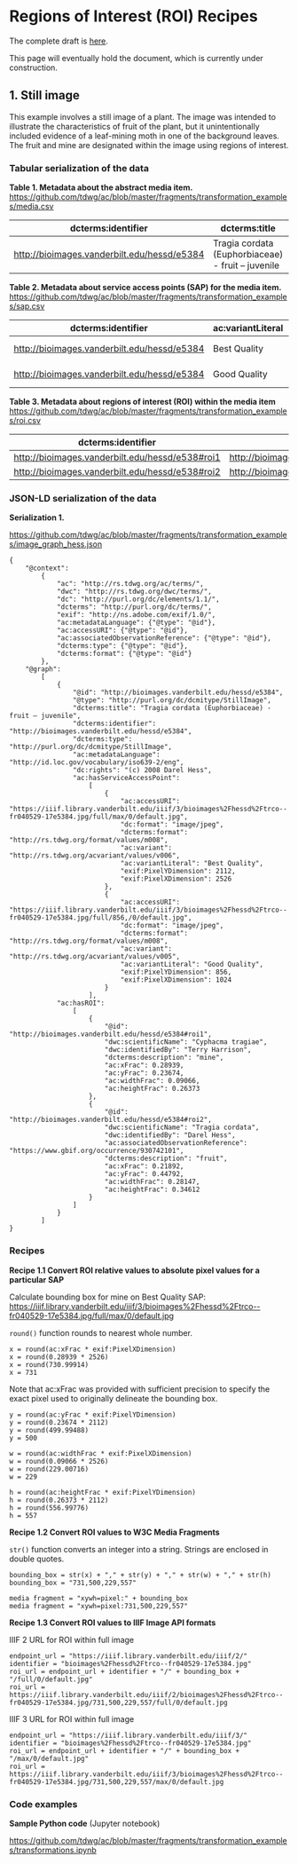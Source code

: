 # Regions of Interest (ROI) Recipes

The complete draft is [here](https://docs.google.com/document/d/1oTbL_RdtlO288Ixw9vYK7DQgBH6UXfRadvD5s4CER6g/edit?usp=sharing).

This page will eventually hold the document, which is currently under construction.

## 1. Still image

This example involves a still image of a plant. The image was intended to illustrate the characteristics of fruit of the plant, but it unintentionally included evidence of a leaf-mining moth in one of the background leaves. The fruit and mine are designated within the image using regions of interest. 

### Tabular serialization of the data

**Table 1. Metadata about the abstract media item.**
<https://github.com/tdwg/ac/blob/master/fragments/transformation_examples/media.csv>

| dcterms:identifier | dcterms:title | ac:metadataLanguage | dc:rights | dcterms:type |
| ---- | ---- | ---- | ---- | ---- |
| http://bioimages.vanderbilt.edu/hessd/e5384 | Tragia cordata (Euphorbiaceae) - fruit – juvenile | http://id.loc.gov/vocabulary/iso639-2/eng | (c) 2008 Darel Hess | http://purl.org/dc/dcmitype/StillImage |

**Table 2. Metadata about service access points (SAP) for the media item.**
<https://github.com/tdwg/ac/blob/master/fragments/transformation_examples/sap.csv>

| dcterms:identifier | ac:variantLiteral | dc:format | exif:PixelXDimension | exif:PixelYDimension | ac:accessURI |
| ---- | ---- | ---- | ----- | ----- | ---- |
| http://bioimages.vanderbilt.edu/hessd/e5384 | Best Quality | image/jpeg | 2112 | 2526 | https://iiif.library.vanderbilt.edu/iiif/3/bioimages%2Fhessd%2Ftrco--fr040529-17e5384.jpg/full/max/0/default.jpg |
| http://bioimages.vanderbilt.edu/hessd/e5384 | Good Quality | image/jpeg | 856 | 1024 | https://iiif.library.vanderbilt.edu/iiif/3/bioimages%2Fhessd%2Ftrco--fr040529-17e5384.jpg/full/856,/0/default.jpg |

**Table 3. Metadata about regions of interest (ROI) within the media item**
<https://github.com/tdwg/ac/blob/master/fragments/transformation_examples/roi.csv>

| dcterms:identifier | ac:isROIOf | ac:xFrac |ac:yFrac | ac:widthFrac | ac:heightFrac | dcterm:description | dwc:scientificName | dwc:identifiedBy | ac:associatedObservationReference |
| ---- | ---- | ---- | ---- | ---- | ---- | ---- | ---- | ---- | ---- |
| http://bioimages.vanderbilt.edu/hessd/e538#roi1 | http://bioimages.vanderbilt.edu/hessd/e5384 | 0.28939 | 0.23674 | 0.09066 | 0.26373 | mine | Cyphacma tragiae | Terry Harrison | https://www.gbif.org/occurrence/930742101 |
| http://bioimages.vanderbilt.edu/hessd/e538#roi2 | http://bioimages.vanderbilt.edu/hessd/e5384 | 0.21892 | 0.44792 | 0.28147 | 0.34612 | fruit | Tragia cordata | Darel Hess | |

### JSON-LD serialization of the data

**Serialization 1.**

<https://github.com/tdwg/ac/blob/master/fragments/transformation_examples/image_graph_hess.json>

```
{
    "@context": 
        {
            "ac": "http://rs.tdwg.org/ac/terms/",
            "dwc": "http://rs.tdwg.org/dwc/terms/",
            "dc": "http://purl.org/dc/elements/1.1/",
            "dcterms": "http://purl.org/dc/terms/",
            "exif": "http://ns.adobe.com/exif/1.0/",
            "ac:metadataLanguage": {"@type": "@id"},
            "ac:accessURI": {"@type": "@id"},
            "ac:associatedObservationReference": {"@type": "@id"},
            "dcterms:type": {"@type": "@id"},
            "dcterms:format": {"@type": "@id"}
        },
    "@graph": 
        [
            {
                "@id": "http://bioimages.vanderbilt.edu/hessd/e5384",
                "@type": "http://purl.org/dc/dcmitype/StillImage",
                "dcterms:title": "Tragia cordata (Euphorbiaceae) - fruit – juvenile",
                "dcterms:identifier": "http://bioimages.vanderbilt.edu/hessd/e5384",
                "dcterms:type": "http://purl.org/dc/dcmitype/StillImage",
                "ac:metadataLanguage": "http://id.loc.gov/vocabulary/iso639-2/eng",
                "dc:rights": "(c) 2008 Darel Hess",
                "ac:hasServiceAccessPoint": 
                    [
                        {
                            "ac:accessURI": "https://iiif.library.vanderbilt.edu/iiif/3/bioimages%2Fhessd%2Ftrco--fr040529-17e5384.jpg/full/max/0/default.jpg",
                            "dc:format": "image/jpeg",
                            "dcterms:format": "http://rs.tdwg.org/format/values/m008",
                            "ac:variant": "http://rs.tdwg.org/acvariant/values/v006",
                            "ac:variantLiteral": "Best Quality",
                            "exif:PixelYDimension": 2112,
                            "exif:PixelXDimension": 2526
                        },
                        {
                            "ac:accessURI": "https://iiif.library.vanderbilt.edu/iiif/3/bioimages%2Fhessd%2Ftrco--fr040529-17e5384.jpg/full/856,/0/default.jpg",
                            "dc:format": "image/jpeg",
                            "dcterms:format": "http://rs.tdwg.org/format/values/m008",
                            "ac:variant": "http://rs.tdwg.org/acvariant/values/v005",
                            "ac:variantLiteral": "Good Quality",
                            "exif:PixelYDimension": 856,
                            "exif:PixelXDimension": 1024
                        }
                    ],
            "ac:hasROI": 
                [
                    {
                        "@id": "http://bioimages.vanderbilt.edu/hessd/e5384#roi1",
                        "dwc:scientificName": "Cyphacma tragiae",
                        "dwc:identifiedBy": "Terry Harrison",
                        "dcterms:description": "mine",
                        "ac:xFrac": 0.28939,
                        "ac:yFrac": 0.23674,
                        "ac:widthFrac": 0.09066,
                        "ac:heightFrac": 0.26373
                    },
                    {
                        "@id": "http://bioimages.vanderbilt.edu/hessd/e5384#roi2",
                        "dwc:scientificName": "Tragia cordata",
                        "dwc:identifiedBy": "Darel Hess",
                        "ac:associatedObservationReference": "https://www.gbif.org/occurrence/930742101",
                        "dcterms:description": "fruit",
                        "ac:xFrac": 0.21892,
                        "ac:yFrac": 0.44792,
                        "ac:widthFrac": 0.28147,
                        "ac:heightFrac": 0.34612
                    }
                ]
            }
        ]
}
```

### Recipes

**Recipe 1.1 Convert ROI relative values to absolute pixel values for a particular SAP**

Calculate bounding box for mine on Best Quality SAP: <https://iiif.library.vanderbilt.edu/iiif/3/bioimages%2Fhessd%2Ftrco--fr040529-17e5384.jpg/full/max/0/default.jpg>

`round()` function rounds to nearest whole number.

```
x = round(ac:xFrac * exif:PixelXDimension)
x = round(0.28939 * 2526)
x = round(730.99914)
x = 731
```

Note that ac:xFrac was provided with sufficient precision to specify the exact pixel used to originally delineate the bounding box.

```
y = round(ac:yFrac * exif:PixelYDimension)
y = round(0.23674 * 2112)
y = round(499.99488)
y = 500

w = round(ac:widthFrac * exif:PixelXDimension)
w = round(0.09066 * 2526)
w = round(229.00716)
w = 229

h = round(ac:heightFrac * exif:PixelYDimension)
h = round(0.26373 * 2112)
h = round(556.99776)
h = 557
```

**Recipe 1.2 Convert ROI values to W3C Media Fragments**

`str()` function converts an integer into a string.
Strings are enclosed in double quotes.

```
bounding_box = str(x) + "," + str(y) + "," + str(w) + "," + str(h)
bounding_box = "731,500,229,557"

media fragment = "xywh=pixel:" + bounding_box
media fragment = "xywh=pixel:731,500,229,557"
```

**Recipe 1.3 Convert ROI values to IIIF Image API formats**

IIIF 2 URL for ROI within full image

```
endpoint_url = "https://iiif.library.vanderbilt.edu/iiif/2/"
identifier = "bioimages%2Fhessd%2Ftrco--fr040529-17e5384.jpg"
roi_url = endpoint_url + identifier + "/" + bounding_box + "/full/0/default.jpg"
roi_url = https://iiif.library.vanderbilt.edu/iiif/2/bioimages%2Fhessd%2Ftrco--fr040529-17e5384.jpg/731,500,229,557/full/0/default.jpg
```

IIIF 3 URL for ROI within full image

```
endpoint_url = "https://iiif.library.vanderbilt.edu/iiif/3/"
identifier = "bioimages%2Fhessd%2Ftrco--fr040529-17e5384.jpg"
roi_url = endpoint_url + identifier + "/" + bounding_box + "/max/0/default.jpg"
roi_url = https://iiif.library.vanderbilt.edu/iiif/3/bioimages%2Fhessd%2Ftrco--fr040529-17e5384.jpg/731,500,229,557/max/0/default.jpg
```

### Code examples

**Sample Python code** (Jupyter notebook)

<https://github.com/tdwg/ac/blob/master/fragments/transformation_examples/transformations.ipynb>



